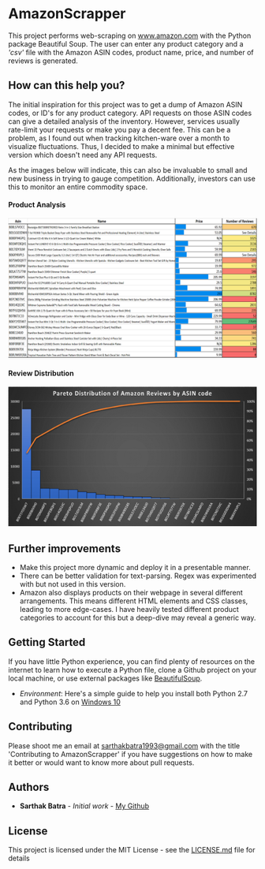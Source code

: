 # AmazonScrapper

This project performs web-scraping on www.amazon.com with the Python package Beautiful Soup. The user can enter any product category and a *'csv'* file with the Amazon ASIN codes, product name, price, and number of reviews is generated. 

## How can this help you?
The initial inspiration for this project was to get a dump of Amazon ASIN codes, or ID's for any product category. API requests on those ASIN codes can give a detailed analysis of the inventory. However, services usually rate-limit your requests or make you pay a decent fee. This can be a problem, as I found out when tracking kitchen-ware over a month to visualize fluctuations. Thus, I decided to make a minimal but effective version which doesn't need any API requests.  

As the images below will indicate, this can also be invaluable to small and new business in trying to gauge competition. Additionally, investors can use this to monitor an entire commodity space. 

#### Product Analysis
![images/Product Analysis](images/ProductAnalysis.png)

#### Review Distribution
![images/Review Distribution](images/ReviewDistribution.png)


## Further improvements 
- Make this project more dynamic and deploy it in a presentable manner. 
- There can be better validation for text-parsing. Regex was experimented with but not used in this version.
- Amazon also displays products on their webpage in several different arrangements. This means different HTML elements and CSS classes, leading to more edge-cases. I have heavily tested different product categories to account for this but a deep-dive may reveal a generic way.

## Getting Started
If you have little Python experience, you can find plenty of resources on the internet to learn how to execute a Python file, clone a Github project on your local machine, or use external packages like [BeautifulSoup](https://www.crummy.com/software/BeautifulSoup/bs4/doc/). 

 - *Environment*: Here's a simple guide to help you install both Python 2.7 and Python 3.6 on [Windows 10](https://datascience.com.co/how-to-install-python-2-7-and-3-6-in-windows-10-add-python-path-281e7eae62a)

## Contributing

Please shoot me an email at sarthakbatra1993@gmail.com with the title 'Contributing to AmazonScrapper' if you have suggestions on how to make it better or would want to know more about pull requests.

## Authors

* **Sarthak Batra** - *Initial work* - [My Github](https://github.com/sarthakbatragatech)

## License

This project is licensed under the MIT License - see the [LICENSE.md](LICENSE.md) file for details
